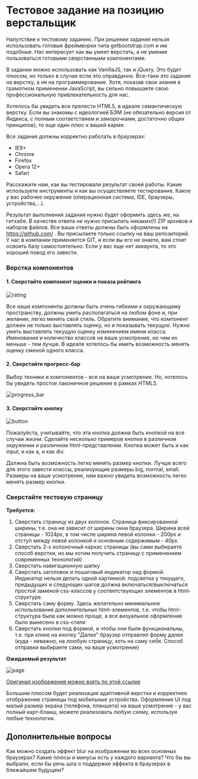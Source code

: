 Тестовое задание на позицию верстальщик
==================
Напутствие к тестовому заданию. При решении задания нельзя использовать готовые фреймворки типа getbootstrap.com и им подобные. Нас интересует как вы умеет верстать, а не умение пользоваться готовыми сверстанными компонентами.

В задании можно использовать как VanillaJS, так и jQuery. Это будет плюсом, но только в случае если это оправданно. Все-таки это задание на верстку, а не на программирование. Хотя, показав свои знания в грамотном применении JavaScript, вы сильно повышаете свою профессиональную привлекательность для нас.

Хотелось бы увидеть все прелести HTML5, в идеале семантическую верстку. Если вы знакомы с идеологией БЭМ (не обязательно версия от Яндекса, с полным соответствием и заморочками, достаточно общих принципов), то еще один плюс к вашей карме.

Все задания должны корректно работать в браузерах:
- IE9+
- Chrome
- Firefox
- Opera 12+
- Safari

Расскажите нам, как вы тестировали результат своей работы. Какие используете инструменты и как вы осуществляете тестирование. Какое у вас рабочее окружение (операционная система, IDE, браузеры, устройства,…).

Результат выполнения задания нужно будет оформить здесь же, на гитхабе. В качестве ответа не нужно присылать никаких(!) ZIP архивов и наборов файлов. Все ваши ответы должны быть оформлены на https://github.com/ . Вы присылаете только ссылку на ваш репозиторий. У нас в компании применяется GIT, и если вы его не знаете, вам стоит освоить базу самостоятельно. Если у вас еще нет аккаунта, то это хороший повод его завести.

### Верстка компонентов

#### 1. Сверстайте компонент оценки и показа рейтинга 

![rating]( http://img-fotki.yandex.ru/get/6827/9330072.e/0_11ffdb_166c4091_orig.png)

Все наши компоненты должны быть очень гибкими к окружающему пространству, должны уметь располагаться на любом фоне и, при желании, легко менять свой стиль. Обратите внимание, что компонент должен не только выставлять оценку, но и показывать текущую. Нужно уметь выставлять текущую оценку изменением имени класса. Именование и количество классов на ваше усмотрение, но чем их меньше - тем лучше. В идеале хотелось бы иметь возможность менять оценку сменой одного класса.

#### 2. Сверстайте прогресс-бар
Выбор техники и компонентов - все на ваше усмотрение. Но, хотелось бы увидеть простое лаконичное решение в рамках HTML5.

![progress_bar]( http://img-fotki.yandex.ru/get/6829/9330072.e/0_11ffdc_55e43581_orig.png)

#### 3. Сверстайте кнопку

![button]( http://img-fotki.yandex.ru/get/6804/9330072.e/0_11ffdd_7a4aa524_orig.png)

Пожалуйста, учитывайте, что эта кнопка должна быть кнопкой на все случаи жизни. Сделайте несколько примеров кнопки в различном окружении и различном html-представлении. Кнопка может быть и как input, и как a, и как div.

Должна быть возможность легко менять размер кнопки. Лучше всего для этого завести классы, реализующие размеры big, normal, small. Размеры на ваше усмотрение, нам важно увидеть возможность легко менять размер кнопки.

### Сверстайте тестовую страницу

**Требуется:**

1. Сверстать страницу из двух колонок. Страница фиксированной ширины, т.е. она не зависит от ширины окна браузера. Ширина всей страницы - 1024px, в том числе ширина левой колонки - 200px и отступ между левой колонкой и основным содержимым - 40px.
2. Сверстать 2-х колоночный каркас страницы (вы сами выбираете способ верстки, но мы хотим получить страницу с применением современных технологий)
3. Сверстать навигационную шапку
4. Сверстать заголовок и пошаговый индикатор над формой. Индикатор нельзя делать одной картинкой: подсветка у текущего, предыдущих и следующих шагов должна включаться/выключаться простой заменой css-классов у соответствующих элементов в html-структуре.
5. Сверстать саму форму. Здесь желательно минимальное использование дополнительных html-элементов, т.е. чтобы html-структура была как можно проще, а все визуальное оформление было вынесено в css-стили
6. Сверстать кнопки под формой, и чтобы они были функциональны, т.е. при клике на кнопку "Далее" браузер отправлял форму далее (куда - неважно, на лоюбую страницу, хоть на саму себя. Способ отправки выбираете сами, на ваше усмотрение)

**Ожидаемый результат**

![page](http://img-fotki.yandex.ru/get/6734/9330072.e/0_11ffe0_94c8c2d0_L.png)

[Оригинал изображения можно взять по этой ссылке](http://img-fotki.yandex.ru/get/6734/9330072.e/0_11ffe0_94c8c2d0_orig.png)

Большим плюсом будет реализация адаптивной верстки и корректное отображение страницы под мобильные устройства. Оформление UI под малый размер экрана (телефона, планшета) на ваше усмотрение - у вас полный карт-бланш, можете реализовать любую схему, используя любые технологии.


## Дополнительные вопросы
Как можно создать эффект blur на изображении во всех основных браузерах? Какие плюсы и минусы есть у каждого варианта? Что бы вы выбрали, если бы речь шла о поддержке эффекта в браузерах в ближайшем будущем?


